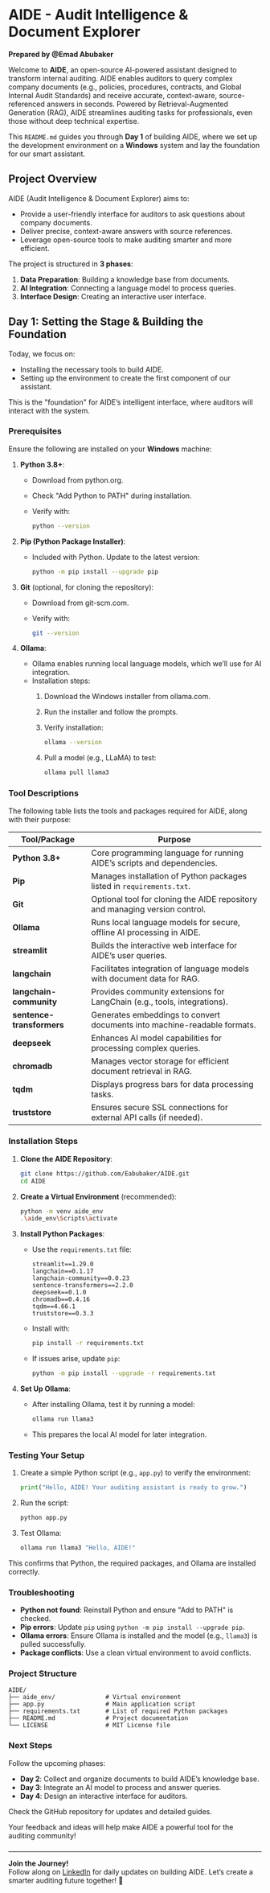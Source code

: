 # AIDE - Audit Intelligence & Document Explorer

**Prepared by @Emad Abubaker**

Welcome to **AIDE**, an open-source AI-powered assistant designed to transform internal auditing. AIDE enables auditors to query complex company documents (e.g., policies, procedures, contracts, and Global Internal Audit Standards) and receive accurate, context-aware, source-referenced answers in seconds. Powered by Retrieval-Augmented Generation (RAG), AIDE streamlines auditing tasks for professionals, even those without deep technical expertise.

This `README.md` guides you through **Day 1** of building AIDE, where we set up the development environment on a **Windows** system and lay the foundation for our smart assistant.

## Project Overview

AIDE (Audit Intelligence & Document Explorer) aims to:

- Provide a user-friendly interface for auditors to ask questions about company documents.
- Deliver precise, context-aware answers with source references.
- Leverage open-source tools to make auditing smarter and more efficient.

The project is structured in **3 phases**:

1. **Data Preparation**: Building a knowledge base from documents.
2. **AI Integration**: Connecting a language model to process queries.
3. **Interface Design**: Creating an interactive user interface.

## Day 1: Setting the Stage & Building the Foundation

Today, we focus on:

- Installing the necessary tools to build AIDE.
- Setting up the environment to create the first component of our assistant.

This is the "foundation" for AIDE’s intelligent interface, where auditors will interact with the system.

### Prerequisites

Ensure the following are installed on your **Windows** machine:

1. **Python 3.8+**:

   - Download from python.org.
   - Check "Add Python to PATH" during installation.
   - Verify with:

     ```bash
     python --version
     ```

2. **Pip (Python Package Installer)**:

   - Included with Python. Update to the latest version:

     ```bash
     python -m pip install --upgrade pip
     ```

3. **Git** (optional, for cloning the repository):

   - Download from git-scm.com.
   - Verify with:

     ```bash
     git --version
     ```

4. **Ollama**:

   - Ollama enables running local language models, which we’ll use for AI integration.
   - Installation steps:
     1. Download the Windows installer from ollama.com.
     2. Run the installer and follow the prompts.
     3. Verify installation:

        ```bash
        ollama --version
        ```
     4. Pull a model (e.g., LLaMA) to test:

        ```bash
        ollama pull llama3
        ```

### Tool Descriptions

The following table lists the tools and packages required for AIDE, along with their purpose:

| **Tool/Package** | **Purpose** |
| --- | --- |
| **Python 3.8+** | Core programming language for running AIDE’s scripts and dependencies. |
| **Pip** | Manages installation of Python packages listed in `requirements.txt`. |
| **Git** | Optional tool for cloning the AIDE repository and managing version control. |
| **Ollama** | Runs local language models for secure, offline AI processing in AIDE. |
| **streamlit** | Builds the interactive web interface for AIDE’s user queries. |
| **langchain** | Facilitates integration of language models with document data for RAG. |
| **langchain-community** | Provides community extensions for LangChain (e.g., tools, integrations). |
| **sentence-transformers** | Generates embeddings to convert documents into machine-readable formats. |
| **deepseek** | Enhances AI model capabilities for processing complex queries. |
| **chromadb** | Manages vector storage for efficient document retrieval in RAG. |
| **tqdm** | Displays progress bars for data processing tasks. |
| **truststore** | Ensures secure SSL connections for external API calls (if needed). |

### Installation Steps

1. **Clone the AIDE Repository**:

   ```bash
   git clone https://github.com/Eabubaker/AIDE.git
   cd AIDE
   ```

2. **Create a Virtual Environment** (recommended):

   ```bash
   python -m venv aide_env
   .\aide_env\Scripts\activate
   ```

3. **Install Python Packages**:

   - Use the `requirements.txt` file:

     ```
     streamlit==1.29.0
     langchain==0.1.17
     langchain-community==0.0.23
     sentence-transformers==2.2.0
     deepseek==0.1.0
     chromadb==0.4.16
     tqdm==4.66.1
     truststore==0.3.3
     ```

   - Install with:

     ```bash
     pip install -r requirements.txt
     ```

   - If issues arise, update `pip`:

     ```bash
     python -m pip install --upgrade -r requirements.txt
     ```

4. **Set Up Ollama**:

   - After installing Ollama, test it by running a model:

     ```bash
     ollama run llama3
     ```
   - This prepares the local AI model for later integration.

### Testing Your Setup

1. Create a simple Python script (e.g., `app.py`) to verify the environment:

   ```python
   print("Hello, AIDE! Your auditing assistant is ready to grow.")
   ```

2. Run the script:

   ```bash
   python app.py
   ```

3. Test Ollama:

   ```bash
   ollama run llama3 "Hello, AIDE!"
   ```

This confirms that Python, the required packages, and Ollama are installed correctly.

### Troubleshooting

- **Python not found**: Reinstall Python and ensure "Add to PATH" is checked.
- **Pip errors**: Update `pip` using `python -m pip install --upgrade pip`.
- **Ollama errors**: Ensure Ollama is installed and the model (e.g., `llama3`) is pulled successfully.
- **Package conflicts**: Use a clean virtual environment to avoid conflicts.

### Project Structure

```
AIDE/
├── aide_env/              # Virtual environment
├── app.py                 # Main application script
├── requirements.txt       # List of required Python packages
├── README.md              # Project documentation
└── LICENSE                # MIT License file
```

### Next Steps

Follow the upcoming phases:

- **Day 2**: Collect and organize documents to build AIDE’s knowledge base.
- **Day 3**: Integrate an AI model to process and answer queries.
- **Day 4**: Design an interactive interface for auditors.

Check the GitHub repository for updates and detailed guides.

Your feedback and ideas will help make AIDE a powerful tool for the auditing community!

### 

---

**Join the Journey!**  
Follow along on [LinkedIn](https://www.linkedin.com/in/eabubaker) for daily updates on building AIDE. Let’s create a smarter auditing future together! 🚀

